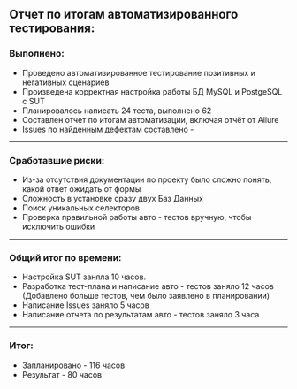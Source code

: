 ## Отчет по итогам автоматизированного тестирования:

### Выполнено:

* Проведено автоматизированное тестирование позитивных и негативных сценариев
* Произведена корректная настройка работы БД MySQL и PostgeSQL с SUT
* Планировалось написать 24 теста, выполнено 62
* Составлен отчет по итогам автоматизации, включая отчёт от Allure
* Issues по найденным дефектам составлено -

___

### Сработавшие риски:

* Из-за отсутствия документации по проекту было сложно понять, какой ответ ожидать от формы
* Сложность в установке сразу двух Баз Данных
* Поиск уникальных селекторов
* Проверка правильной работы авто - тестов вручную, чтобы исключить ошибки

___

### Общий итог по времени:

* Настройка SUT заняла 10 часов.
* Разработка тест-плана и написание авто - тестов заняло 12 часов (Добавлено больше тестов, чем было заявлено в
  планировании)
* Написание Issues заняло 5 часов
* Написание отчета по результатам авто - тестов заняло 3 часа

___

### Итог:

* Запланировано - 116 часов
* Результат - 80 часов